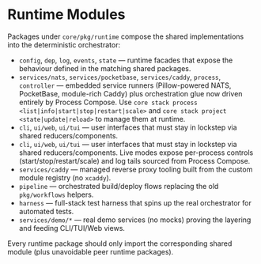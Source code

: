 # Runtime Modules

Packages under `core/pkg/runtime` compose the shared implementations into the deterministic orchestrator:

- `config`, `dep`, `log`, `events`, `state` — runtime facades that expose the behaviour defined in the matching shared packages.
- `services/nats`, `services/pocketbase`, `services/caddy`, `process`, `controller` — embedded service runners (Pillow-powered NATS, PocketBase, module-rich Caddy) plus orchestration glue now driven entirely by Process Compose. Use `core stack process <list|info|start|stop|restart|scale>` and `core stack project <state|update|reload>` to manage them at runtime.
- `cli`, `ui/web`, `ui/tui` — user interfaces that must stay in lockstep via shared reducers/components.
- `cli`, `ui/web`, `ui/tui` — user interfaces that must stay in lockstep via shared reducers/components. Live modes expose per-process controls (start/stop/restart/scale) and log tails sourced from Process Compose.
- `services/caddy` — managed reverse proxy tooling built from the custom module registry (no `xcaddy`).
- `pipeline` — orchestrated build/deploy flows replacing the old `pkg/workflows` helpers.
- `harness` — full-stack test harness that spins up the real orchestrator for automated tests.
- `services/demo/*` — real demo services (no mocks) proving the layering and feeding CLI/TUI/Web views.

Every runtime package should only import the corresponding shared module (plus unavoidable peer runtime packages).
